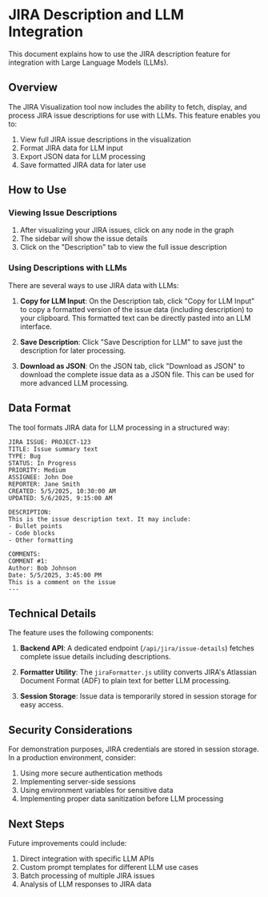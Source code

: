 # JIRA Description and LLM Integration

This document explains how to use the JIRA description feature for integration with Large Language Models (LLMs).

## Overview

The JIRA Visualization tool now includes the ability to fetch, display, and process JIRA issue descriptions for use with LLMs. This feature enables you to:

1. View full JIRA issue descriptions in the visualization
2. Format JIRA data for LLM input
3. Export JSON data for LLM processing
4. Save formatted JIRA data for later use

## How to Use

### Viewing Issue Descriptions

1. After visualizing your JIRA issues, click on any node in the graph
2. The sidebar will show the issue details
3. Click on the "Description" tab to view the full issue description

### Using Descriptions with LLMs

There are several ways to use JIRA data with LLMs:

1. **Copy for LLM Input**: On the Description tab, click "Copy for LLM Input" to copy a formatted version of the issue data (including description) to your clipboard. This formatted text can be directly pasted into an LLM interface.

2. **Save Description**: Click "Save Description for LLM" to save just the description for later processing.

3. **Download as JSON**: On the JSON tab, click "Download as JSON" to download the complete issue data as a JSON file. This can be used for more advanced LLM processing.

## Data Format

The tool formats JIRA data for LLM processing in a structured way:

```
JIRA ISSUE: PROJECT-123
TITLE: Issue summary text
TYPE: Bug
STATUS: In Progress
PRIORITY: Medium
ASSIGNEE: John Doe
REPORTER: Jane Smith
CREATED: 5/5/2025, 10:30:00 AM
UPDATED: 5/6/2025, 9:15:00 AM

DESCRIPTION:
This is the issue description text. It may include:
- Bullet points
- Code blocks
- Other formatting

COMMENTS:
COMMENT #1:
Author: Bob Johnson
Date: 5/5/2025, 3:45:00 PM
This is a comment on the issue
---
```

## Technical Details

The feature uses the following components:

1. **Backend API**: A dedicated endpoint (`/api/jira/issue-details`) fetches complete issue details including descriptions.

2. **Formatter Utility**: The `jiraFormatter.js` utility converts JIRA's Atlassian Document Format (ADF) to plain text for better LLM processing.

3. **Session Storage**: Issue data is temporarily stored in session storage for easy access.

## Security Considerations

For demonstration purposes, JIRA credentials are stored in session storage. In a production environment, consider:

1. Using more secure authentication methods
2. Implementing server-side sessions
3. Using environment variables for sensitive data
4. Implementing proper data sanitization before LLM processing

## Next Steps

Future improvements could include:

1. Direct integration with specific LLM APIs
2. Custom prompt templates for different LLM use cases
3. Batch processing of multiple JIRA issues
4. Analysis of LLM responses to JIRA data
